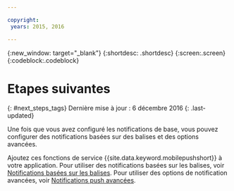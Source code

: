 ```yaml
---

copyright:
 years: 2015, 2016

---
```


{:new_window: target="_blank"}
{:shortdesc: .shortdesc}
{:screen:.screen}
{:codeblock:.codeblock}

# Etapes suivantes
{: #next_steps_tags}
Dernière mise à jour : 6 décembre 2016
{: .last-updated}

Une fois que vous avez configuré les notifications de base, vous pouvez configurer des notifications basées sur des balises et des options avancées.

Ajoutez ces fonctions de service {{site.data.keyword.mobilepushshort}} à votre application. Pour utiliser des notifications basées sur les balises, voir [Notifications basées sur les balises](c_tag_basednotifications.html).
Pour utiliser des options de notification avancées, voir [Notifications push avancées](t_advance_badge_sound_payload.html).
